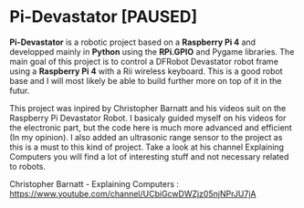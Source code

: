 # Pi-Devastator __[PAUSED]__

__Pi-Devastator__ is a robotic project based on a __Raspberry Pi 4__ and developped mainly in __Python__ using the __RPi.GPIO__ and Pygame libraries. The main goal of this project is to control a DFRobot Devastator robot frame using a __Raspberry Pi 4__ with a Rii wireless keyboard. This is a good robot base and I will most likely be able to build further more on top of it in the futur. 

This project was inpired by Christopher Barnatt and his videos suit on the Raspberry Pi Devastator Robot. I basicaly guided myself on his videos for the electronic part, but the code here is much more advanced and efficient (In my opinion). I also added an ultrasonic range sensor to the project as this is a must to this kind of project. Take a look at his channel Explaining Computers you will find a lot of interesting stuff and not necessary related to robots.

Christopher Barnatt - Explaining Computers : https://www.youtube.com/channel/UCbiGcwDWZjz05njNPrJU7jA
